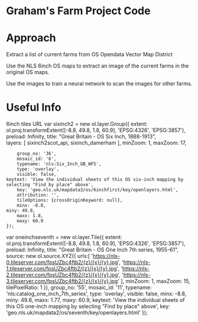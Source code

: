 Graham's Farm Project Code
==========================

Approach
========
Extract a list of current farms from OS Opendata Vector Map District

Use the NLS 6inch OS maps to extract an image of the current farms in the 
original OS maps.

Use the images to train a neural network to scan the images for other farms.



Useful Info
===========

6inch tiles URL
var sixinch2 = new ol.layer.Group({
  	extent: ol.proj.transformExtent([-8.8, 49.8, 1.8, 60.9], 'EPSG:4326', 'EPSG:3857'),
        preload: Infinity,
	title: "Great Britain - OS Six Inch, 1888-1913", 	
		layers: [ sixinch2scot_api, sixinch_damerham ],
				minZoom: 1,
				maxZoom: 17,

        group_no: '36',
        mosaic_id: '6',
        typename: 'nls:Six_Inch_GB_WFS',
        type: 'overlay', 
        visible: false,
	keytext: 'View the individual sheets of this OS six-inch mapping by selecting "Find by place" above',
        key: 'geo.nls.uk/mapdata3/os/6inchfirst/key/openlayers.html',
        attribution: '',
        tileOptions: {crossOriginKeyword: null},      
        minx: -8.8, 
	miny: 49.8,
        maxx: 1.8, 
        maxy: 60.9
    });

var oneinchseventh = new ol.layer.Tile({
  	extent: ol.proj.transformExtent([-8.8, 49.8, 1.8, 60.9], 'EPSG:4326', 'EPSG:3857'),
        preload: Infinity,
	title: "Great Britain - OS One Inch 7th series, 1955-61",
	source: new ol.source.XYZ({
		          urls:[
		            'https://nls-0.tileserver.com/fpsUZbc4ftb2/{z}/{x}/{y}.jpg',
		            'https://nls-1.tileserver.com/fpsUZbc4ftb2/{z}/{x}/{y}.jpg',
		            'https://nls-2.tileserver.com/fpsUZbc4ftb2/{z}/{x}/{y}.jpg',
		            'https://nls-3.tileserver.com/fpsUZbc4ftb2/{z}/{x}/{y}.jpg'
		          ],
		          minZoom: 1,
		          maxZoom: 15,
		          tilePixelRatio: 1
		        }),
        group_no: '55',
        mosaic_id: '11',
        typename: 'nls:catalog_one_inch_7th_series',
        type: 'overlay', 
        visible: false,
        minx: -8.8, 
	miny: 49.8,
        maxx: 1.77, 
        maxy: 60.9,
	keytext: 'View the individual sheets of this OS one-inch mapping by selecting "Find by place" above',
        key: 'geo.nls.uk/mapdata2/os/seventh/key/openlayers.html'
    });
	
